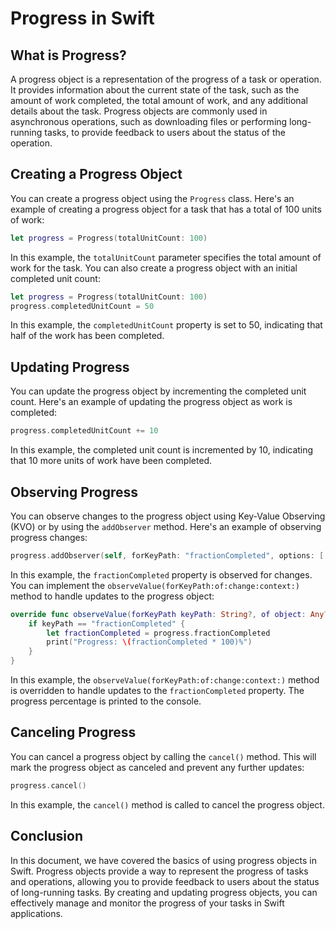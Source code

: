 # Progress in Swift

## What is Progress?

A progress object is a representation of the progress of a task or operation. It provides information about the current state of the task, such as the amount of work completed, the total amount of work, and any additional details about the task. Progress objects are commonly used in asynchronous operations, such as downloading files or performing long-running tasks, to provide feedback to users about the status of the operation.

## Creating a Progress Object

You can create a progress object using the `Progress` class. Here's an example of creating a progress object for a task that has a total of 100 units of work:

```swift
let progress = Progress(totalUnitCount: 100)
```
In this example, the `totalUnitCount` parameter specifies the total amount of work for the task.
You can also create a progress object with an initial completed unit count:

```swift
let progress = Progress(totalUnitCount: 100)
progress.completedUnitCount = 50
```
In this example, the `completedUnitCount` property is set to 50, indicating that half of the work has been completed.

## Updating Progress
You can update the progress object by incrementing the completed unit count. Here's an example of updating the progress object as work is completed:

```swift
progress.completedUnitCount += 10
```
In this example, the completed unit count is incremented by 10, indicating that 10 more units of work have been completed.
## Observing Progress
You can observe changes to the progress object using Key-Value Observing (KVO) or by using the `addObserver` method. Here's an example of observing progress changes:

```swift
progress.addObserver(self, forKeyPath: "fractionCompleted", options: [.new, .old], context: nil)
```
In this example, the `fractionCompleted` property is observed for changes. You can implement the `observeValue(forKeyPath:of:change:context:)` method to handle updates to the progress object:

```swift
override func observeValue(forKeyPath keyPath: String?, of object: Any?, change: [NSKeyValueChangeKey : Any]?, context: UnsafeMutableRawPointer?) {
    if keyPath == "fractionCompleted" {
        let fractionCompleted = progress.fractionCompleted
        print("Progress: \(fractionCompleted * 100)%")
    }
}
```
In this example, the `observeValue(forKeyPath:of:change:context:)` method is overridden to handle updates to the `fractionCompleted` property. The progress percentage is printed to the console.

## Canceling Progress
You can cancel a progress object by calling the `cancel()` method. This will mark the progress object as canceled and prevent any further updates:

```swift
progress.cancel()
```
In this example, the `cancel()` method is called to cancel the progress object.

## Conclusion
In this document, we have covered the basics of using progress objects in Swift. Progress objects provide a way to represent the progress of tasks and operations, allowing you to provide feedback to users about the status of long-running tasks. By creating and updating progress objects, you can effectively manage and monitor the progress of your tasks in Swift applications.